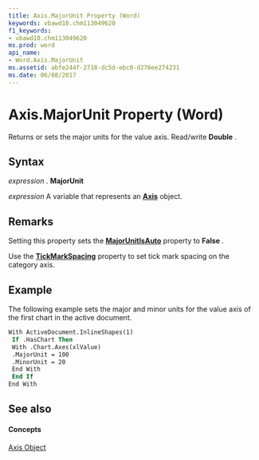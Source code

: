 ```yaml
---
title: Axis.MajorUnit Property (Word)
keywords: vbawd10.chm113049620
f1_keywords:
- vbawd10.chm113049620
ms.prod: word
api_name:
- Word.Axis.MajorUnit
ms.assetid: abfe244f-2718-dc5d-ebc0-d276ee274231
ms.date: 06/08/2017
---
```



# Axis.MajorUnit Property (Word)

Returns or sets the major units for the value axis. Read/write  **Double** .


## Syntax

 _expression_ . **MajorUnit**

 _expression_ A variable that represents an **[Axis](axis-object-word.md)** object.


## Remarks

Setting this property sets the  **[MajorUnitIsAuto](axis-majorunitisauto-property-word.md)** property to **False** .

Use the  **[TickMarkSpacing](axis-tickmarkspacing-property-word.md)** property to set tick mark spacing on the category axis.


## Example

The following example sets the major and minor units for the value axis of the first chart in the active document.


```vb
With ActiveDocument.InlineShapes(1) 
 If .HasChart Then 
 With .Chart.Axes(xlValue) 
 .MajorUnit = 100 
 .MinorUnit = 20 
 End With 
 End If 
End With
```


## See also


#### Concepts


[Axis Object](axis-object-word.md)

